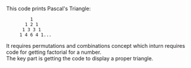 This code prints Pascal's Triangle:   

             1  
           1 2 1  
          1 3 3 1  
         1 4 6 4 1...  
         
It requires permutations and combinations concept which inturn requires code for getting factorial for a number.  
The key part is getting the code to display a proper triangle.
